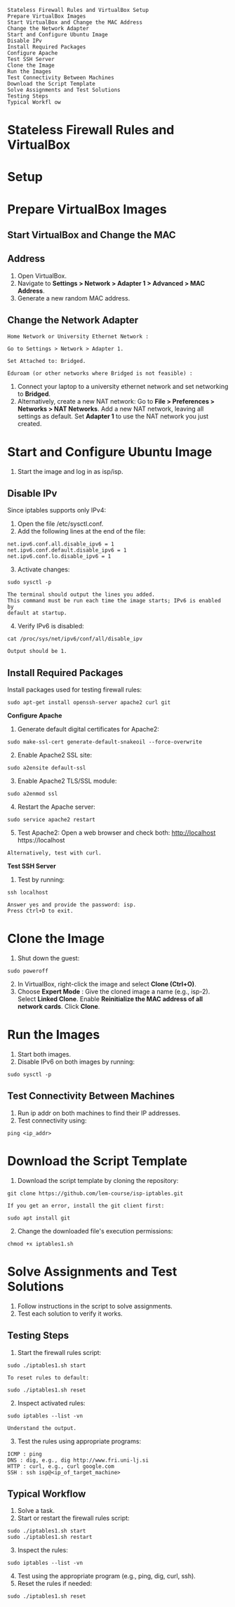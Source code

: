 ```
Stateless Firewall Rules and VirtualBox Setup
Prepare VirtualBox Images
Start VirtualBox and Change the MAC Address
Change the Network Adapter
Start and Configure Ubuntu Image
Disable IPv
Install Required Packages
Configure Apache
Test SSH Server
Clone the Image
Run the Images
Test Connectivity Between Machines
Download the Script Template
Solve Assignments and Test Solutions
Testing Steps
Typical Workfl ow
```
# Stateless Firewall Rules and VirtualBox

# Setup

# Prepare VirtualBox Images

## Start VirtualBox and Change the MAC

## Address

1. Open VirtualBox.
2. Navigate to **Settings > Network > Adapter 1 > Advanced > MAC Address**.
3. Generate a new random MAC address.

## Change the Network Adapter

```
Home Network or University Ethernet Network :
```
```
Go to Settings > Network > Adapter 1.
```

```
Set Attached to: Bridged.
```
```
Eduroam (or other networks where Bridged is not feasible) :
```
1. Connect your laptop to a university ethernet network and set networking to
    **Bridged**.
2. Alternatively, create a new NAT network:
    Go to **File > Preferences > Networks > NAT Networks**.
    Add a new NAT network, leaving all settings as default.
    Set **Adapter 1** to use the NAT network you just created.

# Start and Configure Ubuntu Image

1. Start the image and log in as isp/isp.

## Disable IPv

Since iptables supports only IPv4:

1. Open the file /etc/sysctl.conf.
2. Add the following lines at the end of the file:

```
net.ipv6.conf.all.disable_ipv6 = 1
net.ipv6.conf.default.disable_ipv6 = 1
net.ipv6.conf.lo.disable_ipv6 = 1
```
3. Activate changes:

```
sudo sysctl -p
```
```
The terminal should output the lines you added.
This command must be run each time the image starts; IPv6 is enabled by
default at startup.
```
4. Verify IPv6 is disabled:


```
cat /proc/sys/net/ipv6/conf/all/disable_ipv
```
```
Output should be 1.
```
## Install Required Packages

Install packages used for testing firewall rules:

```
sudo apt-get install openssh-server apache2 curl git
```
**Configure Apache**

1. Generate default digital certificates for Apache2:

```
sudo make-ssl-cert generate-default-snakeoil --force-overwrite
```
2. Enable Apache2 SSL site:

```
sudo a2ensite default-ssl
```
3. Enable Apache2 TLS/SSL module:

```
sudo a2enmod ssl
```
4. Restart the Apache server:

```
sudo service apache2 restart
```
5. Test Apache2:
    Open a web browser and check both:
       [http://localhost](http://localhost)
       https://localhost


```
Alternatively, test with curl.
```
**Test SSH Server**

1. Test by running:

```
ssh localhost
```
```
Answer yes and provide the password: isp.
Press Ctrl+D to exit.
```
# Clone the Image

1. Shut down the guest:

```
sudo poweroff
```
2. In VirtualBox, right-click the image and select **Clone (Ctrl+O)**.
3. Choose **Expert Mode** :
    Give the cloned image a name (e.g., isp-2).
    Select **Linked Clone**.
    Enable **Reinitialize the MAC address of all network cards**.
    Click **Clone**.

# Run the Images

1. Start both images.
2. Disable IPv6 on both images by running:

```
sudo sysctl -p
```
## Test Connectivity Between Machines


1. Run ip addr on both machines to find their IP addresses.
2. Test connectivity using:

```
ping <ip_addr>
```
# Download the Script Template

1. Download the script template by cloning the repository:

```
git clone https://github.com/lem-course/isp-iptables.git
```
```
If you get an error, install the git client first:
```
```
sudo apt install git
```
2. Change the downloaded file's execution permissions:

```
chmod +x iptables1.sh
```
# Solve Assignments and Test Solutions

1. Follow instructions in the script to solve assignments.
2. Test each solution to verify it works.

## Testing Steps

1. Start the firewall rules script:

```
sudo ./iptables1.sh start
```
```
To reset rules to default:
```

```
sudo ./iptables1.sh reset
```
2. Inspect activated rules:

```
sudo iptables --list -vn
```
```
Understand the output.
```
3. Test the rules using appropriate programs:

```
ICMP : ping
DNS : dig, e.g., dig http://www.fri.uni-lj.si
HTTP : curl, e.g., curl google.com
SSH : ssh isp@<ip_of_target_machine>
```
## Typical Workflow

1. Solve a task.
2. Start or restart the firewall rules script:

```
sudo ./iptables1.sh start
sudo ./iptables1.sh restart
```
3. Inspect the rules:

```
sudo iptables --list -vn
```
4. Test using the appropriate program (e.g., ping, dig, curl, ssh).
5. Reset the rules if needed:

```
sudo ./iptables1.sh reset
```

